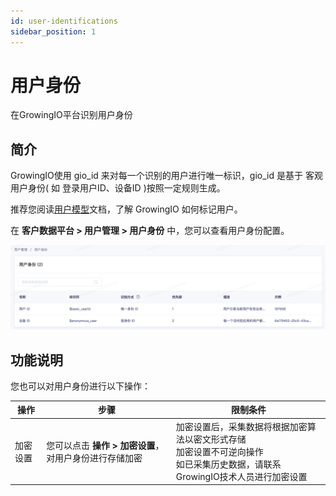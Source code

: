 ```yaml
---
id: user-identifications
sidebar_position: 1
---
```


# 用户身份

在GrowingIO平台识别用户身份


## 简介[](#jian-jie)

GrowingIO使用 gio_id 来对每一个识别的用户进行唯一标识，gio_id 是基于 客观用户身份( 如 登录用户ID、设备ID )按照一定规则生成。

推荐您阅读[用户模型](/getting-started/basic-concept/user-model)文档，了解 GrowingIO 如何标记用户。

在 **客户数据平台 > 用户管理 > 用户身份** 中，您可以查看用户身份配置。

![](/img/用户身份.png)

## 功能说明[](#gong-neng-shuo-ming)

您也可以对用户身份进行以下操作：

| 操作 | 步骤 | 限制条件 |
| -- | -- | -- |
| 加密设置 | 您可以点击 **操作 > 加密设置**，对用户身份进行存储加密 | 加密设置后，采集数据将根据加密算法以密文形式存储<br/>加密设置不可逆向操作<br/>如已采集历史数据，请联系GrowingIO技术人员进行加密设置 |